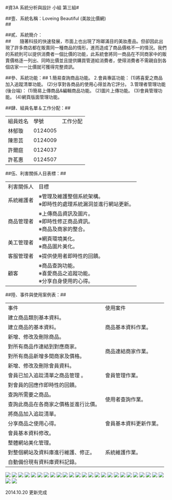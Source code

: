 #資3A 系統分析與設計 小組 第三組#

##壹、系統名稱：Loveing Beautiful (美妝比價網)<br>##

##貳、系統簡介：<br>##
&nbsp;&nbsp;&nbsp;&nbsp;&nbsp;&nbsp;隨著科技的快速發展，市面上也出現了玲瑯滿目的美妝產品。但卻因此出現了許多商店都在販賣同一種商品的情形，進而造成了商品價格不一的情況。我們的系統則可以提供消費者一個比價的功能，此系統會將同一商品在不同商家中的販賣價格逐一列出、同時比價並且提供購買管道給消費者，使得消費者不需親自到各個店家一一比價就可獲得完整資訊。<br>

##參、系統功能：##
            1.簡易查詢商品功能。
            2.會員專區功能：
               (1)將喜愛之商品加入追蹤清單功能。
               (2)分享對各商品的使用心得並為它評分。
            3.管理者管理功能(後台端)：
               (1)簡易上傳商品&編輯商品功能。
               (2)圖片上傳功能。
               (3)會員管理功能。
               (4)網頁版面管理功能。

##肆、組員名單＆工作分配：##
<table>
  <tr>
    <td>組員姓名</td>
    <td>學號</td>
    <td>工作分配</td>
  </tr>
  <tr>
    <td>林郁璇</td>
    <td>0124005</td>
    <td></td>
  </tr>
  <tr>
    <td>陳思芸</td>
    <td>0124009</td>
    <td></td>
  </tr>
  <tr>
    <td>許爾庭</td>
    <td>0124037</td>
    <td></td>
  </tr>
  <tr>
    <td>許茗惠</td>
    <td>0124507</td>
    <td></td>
  </tr>
</table>
##伍、利害關係人目表標：##
<table>
  <tr>
    <td>利害關係人</td>
    <td>目標</td>
  </tr>
  <tr>
    <td>系統維護者</td>
    <td>
    ※管理及維護整個系統架構。<br>
    ※即時性的處理系統漏洞並進行網站更新。
    </td>
  </tr>
  <tr>
    <td>商品管理者</td>
    <td>
    ※上傳商品資訊及圖片。<br>
    ※即時性修正商品資訊。<br>
    ※商品及商家的整合。
    </td>
  </tr>
  <tr>
    <td>美工管理者</td>
    <td>
     ※網頁環境美化。<br>
     ※商品圖片美化。
    </td>
  </tr>
  <tr>
    <td>客服管理者</td>
    <td> ※提供使用者即時性的回饋。</td>
  </tr>
  <tr>
    <td>顧客</td>
    <td>
     ※商品查詢功能。<br>
     ※喜愛商品之追蹤功能。<br>
     ※分享自身使用的心得。
    </td>
  </tr>
</table>
##陸、事件與使用案例表：##
<table>
   <tr>
     <td>事件</td>
     <td>使用案件</td>
   </tr>
   <tr>
     <td>建立商品類別基本資料。</td>
     <td rowspan="3">商品基本資料作業。</td>
   </tr>
   <tr>
     <td>建立商品的基本資料。 </td>
   </tr>
   <tr>
     <td>新增、修改及刪除商品。</td>
   </tr>
   <tr>
     <td>對所有商品作連結到對應商家。</td>
     <td rowspan="2">商品連結商家作業。</td>
   </tr>
   <tr>
     <td>對所有商品新增多間商家及價格。</td>
   </tr>
   <tr>
     <td>新增、修改及刪除會員資料。</td>
     <td rowspan="3">會員管理作業。</td>
   </tr>
   <tr>
     <td>會員已加入追踨清單之商品管理 。</td>
   </tr>
   <tr>
     <td>對會員的回應作即時性的回饋。</td>
   </tr>
   <tr>
     <td>查詢所需要之商品。</td>
     <td rowspan="2">使用者查詢作業。</td>
   </tr>
   <tr>
     <td>查詢此商品在各商家之價格並進行比價。</td>
   </tr>
   <tr>
     <td>將商品加入追踨清單。</td>
     <td rowspan="3">會員基本資料更新作業。</td>
   </tr>
   <tr>
     <td>分享商品之使用心得。</td>
   </tr>
   <tr>
     <td>會員基本資料修改。</td>
   </tr>
   <tr>
     <td>整體網站美化管理。</td>
     <td rowspan="3">系統維護作業。</td>
   </tr>
   <tr>
     <td>對整個網站及資料庫進行維護、修正。</td>
   </tr>
   <tr>
     <td>自動備份現有資料庫資料記錄。</td>
   </tr>
</table>

<img src="https://images.plurk.com/1jEBeAGGZbeKY2oxd9bCpy.jpg">
<img src="https://images.plurk.com/1XSBSZ2hmSkbiXFHK7ucpG.jpg">
<img src="https://images.plurk.com/51qrXLBCgRqAPuAxTvR35d.jpg">
<img src="https://images.plurk.com/6FIauuWxMjRmqXArGPBQdo.jpg">
<img src="https://images.plurk.com/YjKv6Om8fq0O5L3r1jRjq.jpg">
<img src="https://images.plurk.com/6W2wFgSeqTQQBmJRnXxX39.jpg">
<img src="https://images.plurk.com/1qvv50eJ5Lm6iq2RHR2bn9.jpg">
<img src="https://images.plurk.com/4o1oLpnJvBui6o3yP64cXV.jpg">
<img src="https://images.plurk.com/71w9r4kOdnvFHvAQ1aS5uF.jpg">
<img src="https://images.plurk.com/30OsPxGcBAgnCOxDonZIjz.jpg">
<img src="https://images.plurk.com/2Uq1nS3nQq2i3j4r0pwm64.jpg">
<img src="https://images.plurk.com/Kw6TQcsMXn33v3eTL2Hdk.jpg">
<img src="https://images.plurk.com/58LGdEDGwvZI7cDF8vTjQG.jpg">
<img src="https://images.plurk.com/5nTmOY5SeM1KaQAcSC6nDU.jpg">
<img src="https://images.plurk.com/7lv8WJIgnAgiTasP2IrW51.jpg">
<img src="https://images.plurk.com/4SeG3S4PiIAIIpvpazwdhx.jpg">
<img src="https://images.plurk.com/3IQSuFTtnAH2szN5GozaGp.jpg">
<img src="https://images.plurk.com/N1WRrQDqEr93WPe38xjd7.jpg">
<img src="https://images.plurk.com/2BWRgydIUJUnug2fKh7u9l.jpg">
<img src="https://images.plurk.com/78pvS2gb2O8LnRlgAmCr89.jpg">
<img src="https://images.plurk.com/3bAPqwAYVx7fy7A7D7z2lK.jpg">
<img src="https://images.plurk.com/2gCY5LVCKc3nsgG3KCBgFa.jpg">
<img src="https://images.plurk.com/12NFu214v0qlI5AqBGROfN.jpg">
<img src="https://images.plurk.com/64cqE4RljguN8brDWFP6X5.jpg">
<img src="https://images.plurk.com/7CX5vwHc2fEHrBxZ8XbNKE.jpg">
<img src="https://images.plurk.com/NqqUM0Z8MewCkhbh89kTd.jpg">
<img src="https://lh4.googleusercontent.com/tZqKyEvukm6FX61s9EmgBKY2Lk2EW2bfY16J7Ckej3nWkXuXwY5Zwq_SBQ9Xun2oIqXC3o6Oipw=w1342-h547">


2014.10.20 更新完成

